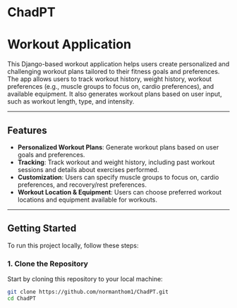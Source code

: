 # ChadPT
# Workout Application

This Django-based workout application helps users create personalized and challenging workout plans tailored to their fitness goals and preferences. The app allows users to track workout history, weight history, workout preferences (e.g., muscle groups to focus on, cardio preferences), and available equipment. It also generates workout plans based on user input, such as workout length, type, and intensity.

---

## Features

- **Personalized Workout Plans**: Generate workout plans based on user goals and preferences.
- **Tracking**: Track workout and weight history, including past workout sessions and details about exercises performed.
- **Customization**: Users can specify muscle groups to focus on, cardio preferences, and recovery/rest preferences.
- **Workout Location & Equipment**: Users can choose preferred workout locations and equipment available for workouts.

---

## Getting Started

To run this project locally, follow these steps:

### 1. Clone the Repository

Start by cloning this repository to your local machine:

```bash
git clone https://github.com/normanthom1/ChadPT.git
cd ChadPT


